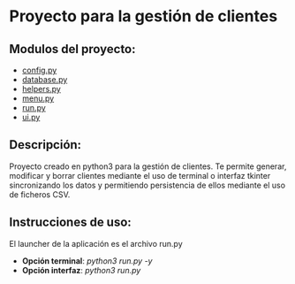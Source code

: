 # Proyecto para la gestión de clientes

## Modulos del proyecto:
* [config.py](https://github.com/jsamperevazquez/cursoPython/blob/master/proyecto_final/config.py)
* [database.py](https://github.com/jsamperevazquez/cursoPython/blob/master/proyecto_final/database.py)
* [helpers.py](https://github.com/jsamperevazquez/cursoPython/blob/master/proyecto_final/helpers.py)
* [menu.py](https://github.com/jsamperevazquez/cursoPython/blob/master/proyecto_final/menu.py)
* [run.py](https://github.com/jsamperevazquez/cursoPython/blob/master/proyecto_final/run.py)
* [ui.py](https://github.com/jsamperevazquez/cursoPython/blob/master/proyecto_final/ui.py)

## Descripción:

Proyecto creado en python3 para la gestión de clientes.
Te permite generar, modificar y borrar clientes mediante el uso de terminal
o interfaz tkinter sincronizando los datos y permitiendo 
persistencia de ellos mediante el uso de ficheros CSV.

## Instrucciones de uso:

El launcher de la aplicación es el archivo run.py
* **Opción terminal**: _python3 run.py -y_
* **Opción interfaz**: _python3 run.py_